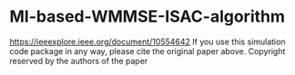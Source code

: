 # MI-based-WMMSE-ISAC-algorithm
https://ieeexplore.ieee.org/document/10554642
If you use this simulation code package in any way, please cite the original paper above. 
Copyright reserved by the authors of the paper


